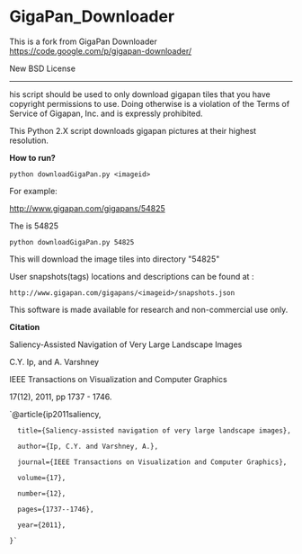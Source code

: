 GigaPan_Downloader
==================
This is a fork from GigaPan Downloader
https://code.google.com/p/gigapan-downloader/

New BSD License

- - -

his script should be used to only download gigapan tiles that you have copyright permissions to use. Doing otherwise is a violation of the Terms of Service of Gigapan, Inc. and is expressly prohibited.

This Python 2.X script downloads gigapan pictures at their highest resolution.


**How to run?**

`python downloadGigaPan.py <imageid>`

For example:

http://www.gigapan.com/gigapans/54825

The <imageid> is 54825

`python downloadGigaPan.py 54825`

This will download the image tiles into directory "54825"

User snapshots(tags) locations and descriptions can be found at :

`http://www.gigapan.com/gigapans/<imageid>/snapshots.json`

This software is made available for research and non-commercial use only.


**Citation**

Saliency-Assisted Navigation of Very Large Landscape Images

C.Y. Ip, and A. Varshney

IEEE Transactions on Visualization and Computer Graphics 

17(12), 2011, pp 1737 - 1746.


`@article{ip2011saliency,

      title={Saliency-assisted navigation of very large landscape images},

      author={Ip, C.Y. and Varshney, A.},

      journal={IEEE Transactions on Visualization and Computer Graphics},

      volume={17},

      number={12},

      pages={1737--1746},

      year={2011},

    }`

